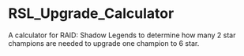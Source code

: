 # RSL_Upgrade_Calculator
A calculator for RAID: Shadow Legends to determine how many 2 star champions are needed to upgrade one champion to 6 star.
